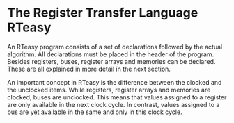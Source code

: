 # The Register Transfer Language RTeasy

An RTeasy program consists of a set of declarations followed by the actual algorithm. All declarations must be placed in the header of the program. Besides registers, buses, register arrays and memories can be declared. These are all explained in more detail in the next section.

An important concept in RTeasy is the difference between the clocked and the unclocked items. While registers, register arrays and memories are clocked, buses are unclocked. This means that values assigned to a register are only available in the next clock cycle. In contrast, values assigned to a bus are yet available in the same and only in this clock cycle.
